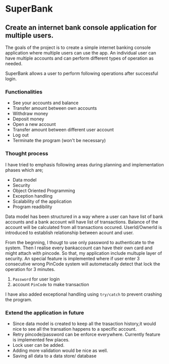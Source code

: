 # SuperBank
## Create an internet bank console application for multiple users.

The goals of the project is to create a simple internet banking console application where
multiple users can use the app. An individual user can have multiple accounts and can perform
different types of operation as needed.

SuperBank allows a user to perform following operations after successful login.

### Functionalities

* See your accounts and balance
* Transfer amount between own accounts
* Withdraw money
* Deposit money
* Open a new account
* Transfer amount between different user account
* Log out
* Terminate the program (won't be necessary)
 
### Thought process 
I have tried to emphasis following areas during planning and implementation phases which are;

* Data model
* Security
* Object Oriented Programming
* Exception handling
* Scalability of the application
* Program readibility

Data model has been structured in a way where a user can have list of bank accounts and a bank account will have list of
transactions. Balance of the account will be calculated from all transactions occured. UserId/OwnerId is introduced to establish
relationship between acount and user.

From the begnning, I thougt to use only password to authenticate to the system. Then I realise every bankaccount can have their
own card and might attach with pincode. So that, my application include multuple layer of security. An special feature is implemented where if user
enter 3 consecutive wrong PinCode system will autometacally detect that lock the operation for 3 minutes. 

1. ```Password``` for user login
2. account ```PinCode``` to make transaction

I have also added exceptional handling using  ```try/catch``` to prevent crashing the program.



### Extend the application in future  

* Since data model is created to keep all the trasaction history,it would nice to see all the transation happens to a specific account.
* Retry pincode/password can be enforce everywhere. Currently feature is implemented few places.
* Lock user can be added.
* Adding more validation would be nice as well.
* Saving all data to a data store/ database
